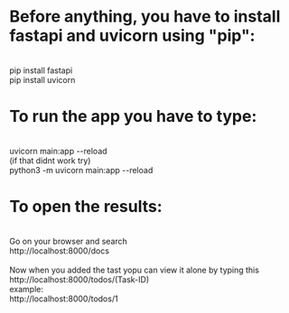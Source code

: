 # Before anything, you have to install fastapi and uvicorn using "pip":
<br>pip install fastapi
<br>pip install uvicorn
<br>
# To run the app you have to type:
<br>uvicorn main:app --reload
<br>(if that didnt work try)
<br>python3 -m uvicorn main:app --reload
<br>
# To open the results:
<br>Go on your browser and search
<br>http://localhost:8000/docs
<br>
<br>Now when you added the tast yopu can view it alone by typing this
<br>http://localhost:8000/todos/(Task-ID)
<br>example:
<br>http://localhost:8000/todos/1
